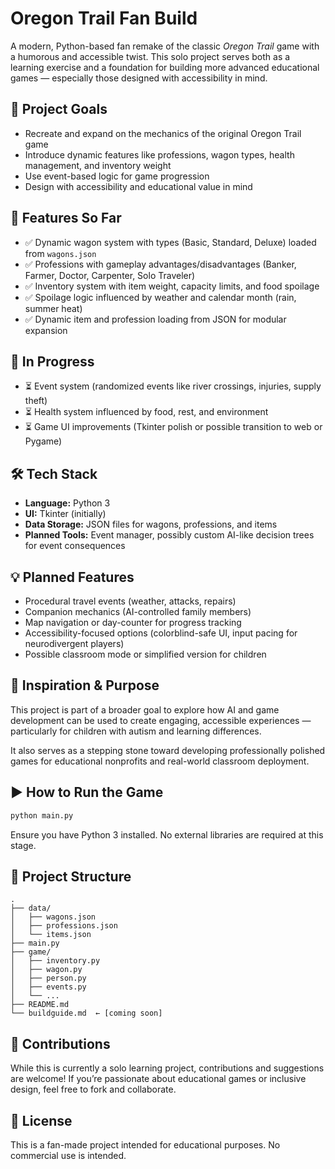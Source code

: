 # Oregon Trail Fan Build

A modern, Python-based fan remake of the classic *Oregon Trail* game with a humorous and accessible twist. This solo project serves both as a learning exercise and a foundation for building more advanced educational games — especially those designed with accessibility in mind.

## 🎯 Project Goals

- Recreate and expand on the mechanics of the original Oregon Trail game
- Introduce dynamic features like professions, wagon types, health management, and inventory weight
- Use event-based logic for game progression
- Design with accessibility and educational value in mind

## 🚀 Features So Far

- ✅ Dynamic wagon system with types (Basic, Standard, Deluxe) loaded from `wagons.json`
- ✅ Professions with gameplay advantages/disadvantages (Banker, Farmer, Doctor, Carpenter, Solo Traveler)
- ✅ Inventory system with item weight, capacity limits, and food spoilage
- ✅ Spoilage logic influenced by weather and calendar month (rain, summer heat)
- ✅ Dynamic item and profession loading from JSON for modular expansion

## 🔨 In Progress

- ⏳ Event system (randomized events like river crossings, injuries, supply theft)
- ⏳ Health system influenced by food, rest, and environment
- ⏳ Game UI improvements (Tkinter polish or possible transition to web or Pygame)

## 🛠️ Tech Stack

- **Language:** Python 3
- **UI:** Tkinter (initially)
- **Data Storage:** JSON files for wagons, professions, and items
- **Planned Tools:** Event manager, possibly custom AI-like decision trees for event consequences

## 💡 Planned Features

- Procedural travel events (weather, attacks, repairs)
- Companion mechanics (AI-controlled family members)
- Map navigation or day-counter for progress tracking
- Accessibility-focused options (colorblind-safe UI, input pacing for neurodivergent players)
- Possible classroom mode or simplified version for children

## 🧠 Inspiration & Purpose

This project is part of a broader goal to explore how AI and game development can be used to create engaging, accessible experiences — particularly for children with autism and learning differences.

It also serves as a stepping stone toward developing professionally polished games for educational nonprofits and real-world classroom deployment.

## ▶️ How to Run the Game

```bash
python main.py
```

Ensure you have Python 3 installed. No external libraries are required at this stage.

## 📁 Project Structure

```
.
├── data/
│   ├── wagons.json
│   ├── professions.json
│   └── items.json
├── main.py
├── game/
│   ├── inventory.py
│   ├── wagon.py
│   ├── person.py
│   ├── events.py
│   └── ...
├── README.md
└── buildguide.md  ← [coming soon]
```

## 🤝 Contributions

While this is currently a solo learning project, contributions and suggestions are welcome! If you’re passionate about educational games or inclusive design, feel free to fork and collaborate.

## 📜 License

This is a fan-made project intended for educational purposes. No commercial use is intended.
